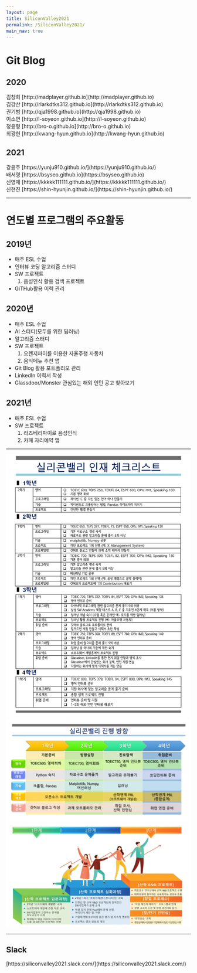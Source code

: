 ```yaml
---
layout: page
title: SiliconValley2021
permalink: /SiliconValley2021/
main_nav: true
---
```

<h1>Git Blog</h1>
<h2>2020</h2>
김창희 [http://madplayer.github.io](http://madplayer.github.io)<br>
김강산 [http://rlarkdtks312.github.io](http://rlarkdtks312.github.io)<br>
권기범 [http://qja1998.github.io](http://qja1998.github.io)<br>
이소연 [http://l-soyeon.github.io](http://l-soyeon.github.io)<br>
정윤형 [http://bro-o.github.io](http://bro-o.github.io)<br>
최광현 [http://kwang-hyun.github.io](http://kwang-hyun.github.io)<br>

<h2>2021</h2>
강윤주 [https://yunju910.github.io/](https://yunju910.github.io/)<br>
배서영 [https://bsyseo.github.io](https://bsyseo.github.io)<br>
신영재 [https://kkkkk111111.github.io/](https://kkkkk111111.github.io/)<br>
신현진 [https://shin-hyunjin.github.io/](https://shin-hyunjin.github.io/)<br>

---
<h1>연도별 프로그램의 주요활동</h1>
<h2>2019년</h2>
<ul>
  <li>매주 ESL 수업</li>
  <li>인터뷰 코딩 알고리즘 스터디</li>
  <li>SW 프로젝트
    <ol>
      <li>음성인식 활용 검색 프로젝트</li>
    </ol>
  </li>  
  <li>GiTHub활용 이력 관리</li>
</ul>
<h2>2020년</h2>
<ul>
  <li>매주 ESL 수업</li>
  <li>AI 스터디(모두를 위한 딥러닝)</li>
  <li>알고리즘 스터디</li>
  <li>SW 프로젝트
    <ol>
      <li>오렌지파이를 이용한 자율주행 자동차</li>
      <li>음식메뉴 추천 앱</li>
    </ol>
  </li>
  <li>Git Blog 활용 포트폴리오 관리</li>
  <li>LinkedIn 이력서 작성</li>
  <li>Glassdoor/Monster 관심있는 해외 인턴 공고 찾아보기</li>
</ul>
<h2>2021년</h2>
<ul>
  <li>매주 ESL 수업</li>
  <li>SW 프로젝트
    <ol>
      <li>라즈베리파이로 음성인식</li>
      <li>카페 자리예약 앱</li>
    </ol>
  </li>
</ul>

---
<img src="/assets/checklist.png" alt="체크리스트">
<img src="/assets/program.png" alt="프로그램">
<img src="/assets/program2.png" alt="프로그램2">

---
<h2>Slack</h2>
[https://siliconvalley2021.slack.com/](https://siliconvalley2021.slack.com/)
